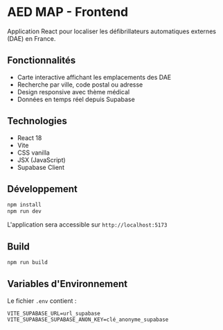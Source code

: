 # AED MAP - Frontend

Application React pour localiser les défibrillateurs automatiques externes (DAE) en France.

## Fonctionnalités

- Carte interactive affichant les emplacements des DAE
- Recherche par ville, code postal ou adresse
- Design responsive avec thème médical
- Données en temps réel depuis Supabase

## Technologies

- React 18
- Vite
- CSS vanilla
- JSX (JavaScript)
- Supabase Client

## Développement

```bash
npm install
npm run dev
```

L'application sera accessible sur `http://localhost:5173`

## Build

```bash
npm run build
```

## Variables d'Environnement

Le fichier `.env` contient :

```
VITE_SUPABASE_URL=url_supabase
VITE_SUPABASE_SUPABASE_ANON_KEY=clé_anonyme_supabase
```
